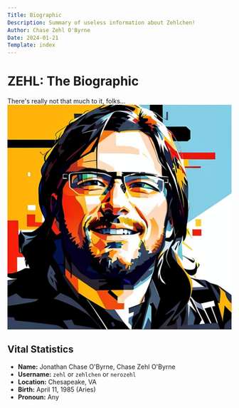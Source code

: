 ```yaml
---
Title: Biographic
Description: Summary of useless information about Zehlchen!
Author: Chase Zehl O'Byrne
Date: 2024-01-21
Template: index
---
```


# ZEHL: The Biographic
There's really not that much to it, folks...
![A real picture of Chase Zehl O'Byrne](/assets/chase2.jpg#left)

## Vital Statistics
  * **Name:** Jonathan Chase O'Byrne, Chase Zehl O'Byrne
  * **Username:** `zehl` or `zehlchen` or `nerozehl`
  * **Location:** Chesapeake, VA
  * **Birth:** April 11, 1985 (Aries)
  * **Pronoun:** Any
